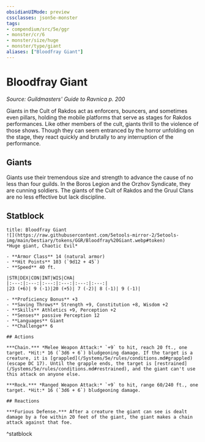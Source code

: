 ```yaml
---
obsidianUIMode: preview
cssclasses: json5e-monster
tags:
- compendium/src/5e/ggr
- monster/cr/6
- monster/size/huge
- monster/type/giant
aliases: ["Bloodfray Giant"]
---
```

# Bloodfray Giant
*Source: Guildmasters' Guide to Ravnica p. 200*  

Giants in the Cult of Rakdos act as enforcers, bouncers, and sometimes even pillars, holding the mobile platforms that serve as stages for Rakdos performances. Like other members of the cult, giants thrill to the violence of those shows. Though they can seem entranced by the horror unfolding on the stage, they react quickly and brutally to any interruption of the performance.

## Giants

Giants use their tremendous size and strength to advance the cause of no less than four guilds. In the Boros Legion and the Orzhov Syndicate, they are cunning soldiers. The giants of the Cult of Rakdos and the Gruul Clans are no less effective but lack discipline.

## Statblock

```ad-statblock
title: Bloodfray Giant
![](https://raw.githubusercontent.com/5etools-mirror-2/5etools-img/main/bestiary/tokens/GGR/Bloodfray%20Giant.webp#token)
*Huge giant, Chaotic Evil*

- **Armor Class** 14 (natural armor)
- **Hit Points** 103 (`9d12 + 45`)
- **Speed** 40 ft.

|STR|DEX|CON|INT|WIS|CHA|
|:---:|:---:|:---:|:---:|:---:|:---:|
|23 (+6)| 9 (-1)|20 (+5)| 7 (-2)| 8 (-1)| 9 (-1)|

- **Proficiency Bonus** +3
- **Saving Throws** Strength +9, Constitution +8, Wisdom +2
- **Skills** Athletics +9, Perception +2
- **Senses** passive Perception 12
- **Languages** Giant
- **Challenge** 6

## Actions

***Chain.*** *Melee Weapon Attack:* `+9` to hit, reach 20 ft., one target. *Hit:* 16 (`3d6 + 6`) bludgeoning damage. If the target is a creature, it is [grappled](/Systems/5e/rules/conditions.md#grappled) (escape DC 17). Until the grapple ends, the target is [restrained](/Systems/5e/rules/conditions.md#restrained), and the giant can't use this attack on anyone else.

***Rock.*** *Ranged Weapon Attack:* `+9` to hit, range 60/240 ft., one target. *Hit:* 16 (`3d6 + 6`) bludgeoning damage.

## Reactions

***Furious Defense.*** After a creature the giant can see is dealt damage by a foe within 20 feet of the giant, the giant makes a chain attack against that foe.
```
^statblock